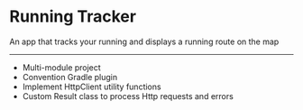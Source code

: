 # Running Tracker

An app that tracks your running and displays a running route on the map

---

- Multi-module project
- Convention Gradle plugin
- Implement HttpClient utility functions
- Custom Result class to process Http requests and errors
